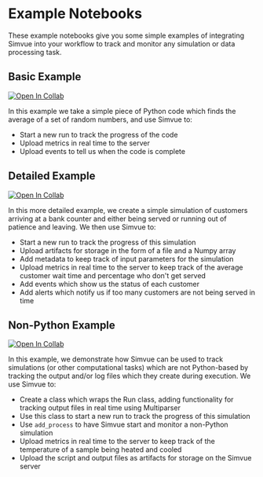 # Example Notebooks
These example notebooks give you some simple examples of integrating Simvue into your workflow to track and monitor any simulation or data processing task.

## Basic Example

[![Open In Collab](https://colab.research.google.com/assets/colab-badge.svg)](https://colab.research.google.com/drive/1VleQ-Ga010w9TE2oTBnTnJdGHlWZMJKn?usp=sharing)

In this example we take a simple piece of Python code which finds the average of a set of random numbers, and use Simvue to:

* Start a new run to track the progress of the code
* Upload metrics in real time to the server
* Upload events to tell us when the code is complete

## Detailed Example

[![Open In Collab](https://colab.research.google.com/assets/colab-badge.svg)](https://colab.research.google.com/drive/1GHItQvWS9HBUoTmdZxDYnGq0wfmdYhsc?usp=sharing)

In this more detailed example, we create a simple simulation of customers arriving at a bank counter and either being served or running out of patience and leaving. We then use Simvue to:

* Start a new run to track the progress of this simulation
* Upload artifacts for storage in the form of a file and a Numpy array
* Add metadata to keep track of input parameters for the simulation
* Upload metrics in real time to the server to keep track of the average customer wait time and percentage who don't get served
* Add events which show us the status of each customer
* Add alerts which notify us if too many customers are not being served in time

## Non-Python Example

[![Open In Collab](https://colab.research.google.com/assets/colab-badge.svg)](https://colab.research.google.com/drive/1fDlJ6xeRmHfDsdqN5ATJ8lTj4lqavTqd?usp=sharing)

In this example, we demonstrate how Simvue can be used to track simulations (or other computational tasks) which are not Python-based by tracking the output and/or log files which they create during execution. We use Simvue to:
* Create a class which wraps the Run class, adding functionality for tracking output files in real time using Multiparser
* Use this class to start a new run to track the progress of this simulation
* Use `add_process` to have Simvue start and monitor a non-Python simulation
* Upload metrics in real time to the server to keep track of the temperature of a sample being heated and cooled
* Upload the script and output files as artifacts for storage on the Simvue server